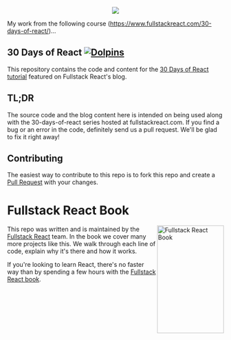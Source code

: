 <p align="center">
<a href="https://www.fullstackreact.com/30-days-of-react/" target="_blank"><img src="https://www.fullstackreact.com/assets/images/30days/30-days-of-react-header.jpg"></a>
</p>

My work from the following course (https://www.fullstackreact.com/30-days-of-react/)...

## 30 Days of React [![Dolpins](https://cdn.rawgit.com/fullstackreact/google-maps-react/master/resources/readme/dolphins-badge-ff00ff.svg)](https://www.fullstackreact.com)

This repository contains the code and content for the [30 Days of React tutorial](https://www.fullstackreact.com/30-days-of-react/) featured on Fullstack React's blog. 

## TL;DR

The source code and the blog content here is intended on being used along with the 30-days-of-react series hosted at fullstackreact.com. If you find a bug or an error in the code, definitely send us a pull request. We'll be glad to fix it right away!

## Contributing

The easiest way to contribute to this repo is to fork this repo and create a [Pull Request](https://help.github.com/categories/collaborating-with-issues-and-pull-requests/) with your changes.

# Fullstack React Book

<a href="https://fullstackreact.com">
<img align="right" src="https://cdn.rawgit.com/fullstackreact/react-yelp-clone/master/resources/readme/fullstack-react-hero-book.png" alt="Fullstack React Book" width="155" height="250" />
</a>

This repo was written and is maintained by the [Fullstack React](https://fullstackreact.com) team. In the book we cover many more projects like this. We walk through each line of code, explain why it's there and how it works.

If you're looking to learn React, there's no faster way than by spending a few hours with the [Fullstack React book](https://fullstackreact.com).

<div style="clear:both"></div>
